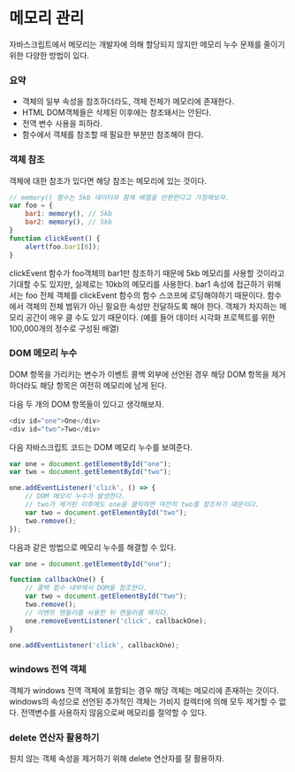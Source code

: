 # 메모리 관리

자바스크립트에서 메모리는 개발자에 의해 할당되지 않지만 메모리 누수 문제를  줄이기 위한 다양한 방법이 있다. 

### 요약

* 객체의 일부 속성을 참조하더라도, 객체 전체가 메모리에 존재한다.
* HTML DOM객체들은 삭제된 이후에는 참조돼서는 안된다.
* 전역 변수 사용을 피하라.
* 함수에서 객체를 참조할 때 필요한 부분만 참조해야 한다.

### 객체 참조

객체에 대한 참조가 있다면 해당 참조는 메모리에 있는 것이다.

```javascript
// memory() 함수는 5kb 데이터와 함께 배열을 반환한다고 가정해보자.
var foo = {
    bar1: memory(), // 5kb
    bar2: memory(), // 5kb
}
function clickEvent() {
    alert(foo.bar1[0]);
}
```

clickEvent 함수가 foo객체의 bar1만 참조하기 때문에 5kb 메모리를 사용할 것이라고 기대할 수도 있지만, 실제로는 10kb의 메모리를 사용한다. bar1 속성에 접근하기 위해서는 foo 전체 객체를 clickEvent 함수의 함수 스코프에 로딩해야하기 때문이다. 함수에서 객체의 전체 범위가 아닌 필요한 속성만 전달하도록 해야 한다. 객체가 차지하는 메모리 공간이 매우 클 수도 있기 때문이다. \(예를 들어 데이터 시각화 프로젝트를 위한 100,000개의 정수로 구성된 배열\)

### DOM 메모리 누수

DOM 항목을 가리키는 변수가 이벤트 콜백 외부에 선언된 경우 해당 DOM 항목을 제거하더라도 해당 항목은 여전히 메모리에 남게 된다.

다음 두 개의 DOM 항목들이 있다고 생각해보자.

```javascript
<div id="one">One</div>
<div id="two">Two</div>
```

다음 자바스크립트 코드는 DOM 메모리 누수를 보여준다.

```javascript
var one = document.getElementById("one");
var two = document.getElementById("two");

one.addEventListener('click', () => {
    // DOM 메모리 누수가 발생한다.
    // two가 제거된 이후에도 one을 클릭하면 여전히 two를 참조하기 때문이다.
    var two = document.getElementById("two");
    two.remove();
});
```

다음과 같은 방법으로 메모리 누수를 해결할 수 있다.

```javascript
var one = document.getElementById("one");

function callbackOne() {
    // 콜백 함수 내부에서 DOM을 참조한다.
    var two = document.getElementById("two");
    two.remove();
    // 이벤트 핸들러를 사용한 뒤 핸들러를 해지다.
    one.removeEventListener('click', callbackOne);
}

one.addEventListener('click', callbackOne);
```

### windows 전역 객체

객체가 windows 전역 객체에 포함되는 경우 해당 객체는 메모리에 존재하는 것이다. windows의 속성으로 선언된 추가적인 객체는 가비지 컬렉터에 의해 모두 제거할 수 없다. 전역변수를 사용하지 않음으로써 메모리를 절약할 수 있다.

### delete 연산자 활용하기

원치 않는 객체 속성을 제거하기 위해 delete 연산자를 잘 활용하자.

